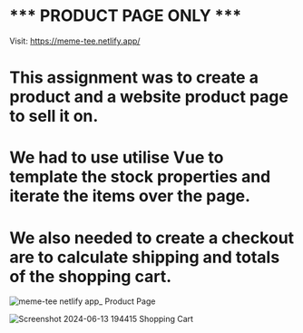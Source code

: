 # *** PRODUCT PAGE ONLY ***

Visit: https://meme-tee.netlify.app/

# This assignment was to create a product and a website product page to sell it on.

# We had to use utilise Vue to template the stock properties and iterate the items over the page. 

# We also needed to create a checkout are to calculate shipping and totals of the shopping cart.

![meme-tee netlify app_](https://github.com/Jandalslap/meme-tee/assets/128538609/2d0e12a3-bef2-4e3b-a807-c4428fa1ef21)
Product Page

![Screenshot 2024-06-13 194415](https://github.com/Jandalslap/meme-tee/assets/128538609/347dfa73-70db-4d70-a5b4-69c9ad8fab86)
Shopping Cart
